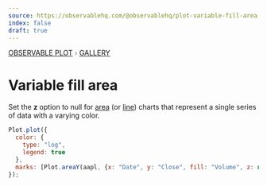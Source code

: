 ```yaml
---
source: https://observablehq.com/@observablehq/plot-variable-fill-area
index: false
draft: true
---
```


<div style="color: grey; font: 13px/25.5px var(--sans-serif); text-transform: uppercase;"><h1 style="display: none;">Plot: Variable fill area</h1><a href="/plot">Observable Plot</a> › <a href="/@observablehq/plot-gallery">Gallery</a></div>

# Variable fill area

Set the **z** option to null for [area](https://observablehq.com/plot/marks/area) (or [line](https://observablehq.com/@observablehq/plot-window-and-map)) charts that represent a single series of data with a varying color.

```js echo
Plot.plot({
  color: {
    type: "log",
    legend: true
  },
  marks: [Plot.areaY(aapl, {x: "Date", y: "Close", fill: "Volume", z: null}), Plot.ruleY([0])]
});
```
